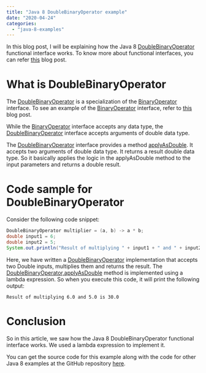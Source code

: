 ```yaml
---
title: "Java 8 DoubleBinaryOperator example"
date: "2020-04-24"
categories: 
  - "java-8-examples"
---
```


In this blog post, I will be explaining how the Java 8 [DoubleBinaryOperator](https://docs.oracle.com/javase/8/docs/api/java/util/function/DoubleBinaryOperator.html) functional interface works. To know more about functional interfaces, you can refer [this](../java8-features/java-8-functional-interface.md) blog post.

# What is DoubleBinaryOperator

The [DoubleBinaryOperator](https://docs.oracle.com/javase/8/docs/api/java/util/function/DoubleBinaryOperator.html) is a specialization of the [BinaryOperator](java-8-binaryoperator-example.md) interface. To see an example of the [BinaryOperator](java-8-binaryoperator-example.md) interface, refer to [this](java-8-binaryoperator-example.md) blog post.

While the [BinaryOperator](java-8-binaryoperator-example.md) interface accepts any data type, the [DoubleBinaryOperator](https://docs.oracle.com/javase/8/docs/api/java/util/function/DoubleBinaryOperator.html) interface accepts arguments of double data type.

The [DoubleBinaryOperator](https://docs.oracle.com/javase/8/docs/api/java/util/function/DoubleBinaryOperator.html) interface provides a method [applyAsDouble](https://docs.oracle.com/javase/8/docs/api/java/util/function/DoubleBinaryOperator.html#applyAsDouble-double-double-). It accepts two arguments of double data type. It returns a result double data type. So it basically applies the logic in the applyAsDouble method to the input parameters and returns a double result.

# Code sample for DoubleBinaryOperator

Consider the following code snippet:

```java
DoubleBinaryOperator multiplier = (a, b) -> a * b;
double input1 = 6;
double input2 = 5;
System.out.println("Result of multiplying " + input1 + " and " + input2 + " is " + multiplier.applyAsDouble(input1, input2));
```

Here, we have written a [DoubleBinaryOperator](https://docs.oracle.com/javase/8/docs/api/java/util/function/DoubleBinaryOperator.html) implementation that accepts two Double inputs, multiplies them and returns the result. The [DoubleBinaryOperator,applyAsDouble](https://docs.oracle.com/javase/8/docs/api/java/util/function/DoubleBinaryOperator.html#applyAsDouble-double-double-) method is implemented using a lambda expression. So when you execute this code, it will print the following output:

```
Result of multiplying 6.0 and 5.0 is 30.0
```
# Conclusion

So in this article, we saw how the Java 8 DoubleBinaryOperator functional interface works. We used a lambda expression to implement it.

You can get the source code for this example along with the code for other Java 8 examples at the GitHub repository [here](https://github.com/reshmabidikar/Java8Demo).
